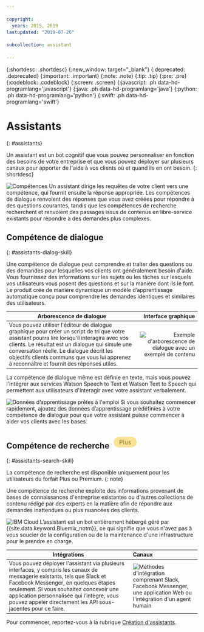 ```yaml
---

copyright:
  years: 2015, 2019
lastupdated: "2019-07-26"

subcollection: assistant

---
```


{:shortdesc: .shortdesc}
{:new_window: target="_blank"}
{:deprecated: .deprecated}
{:important: .important}
{:note: .note}
{:tip: .tip}
{:pre: .pre}
{:codeblock: .codeblock}
{:screen: .screen}
{:javascript: .ph data-hd-programlang='javascript'}
{:java: .ph data-hd-programlang='java'}
{:python: .ph data-hd-programlang='python'}
{:swift: .ph data-hd-programlang='swift'}

# Assistants
{: #assistants}

Un assistant est un bot cognitif que vous pouvez personnaliser en fonction des besoins de votre entreprise et que vous pouvez déployer sur plusieurs canaux pour apporter de l'aide à vos clients où et quand ils en ont besoin.
{: shortdesc}

![Compétences](images/skill-icon.png) Un assistant dirige les requêtes de votre client vers une compétence, qui fournit ensuite la réponse appropriée. Les compétences de dialogue renvoient des réponses que vous avez créées pour répondre à des questions courantes, tandis que les compétences de recherche recherchent et renvoient des passages issus de contenus en libre-service existants pour répondre à des demandes plus complexes. 

## Compétence de dialogue
{: #assistants-dialog-skill}

Une compétence de dialogue peut comprendre et traiter des questions ou des demandes pour lesquelles vos clients ont généralement besoin d'aide. Vous fournissez des informations sur les sujets ou les tâches sur lesquels vos utilisateurs vous posent des questions et sur la manière dont ils le font. Le produit crée de manière dynamique un modèle d’apprentissage automatique conçu pour comprendre les demandes identiques et similaires des utilisateurs. 

| Arborescence de dialogue | Interface graphique |
|-------------|-------------------------:|
|Vous pouvez utiliser l'éditeur de dialogue graphique pour créer un script de tri que votre assistant pourra lire lorsqu'il interagira avec vos clients. Le résultat est un dialogue qui simule une conversation réelle. Le dialogue décrit les objectifs clients communs que vous lui apprenez à reconnaître et fournit des réponses utiles. | ![Exemple d'arborescence de dialogue avec un exemple de contenu](images/dialog-depiction.png) |

La compétence de dialogue même est définie en texte, mais vous pouvez l'intégrer aux services Watson Speech to Text et Watson Text to Speech qui permettent aux utilisateurs d'interagir avec votre assistant verbalement.

![Données d’apprentissage prêtes à l'emploi](images/oob.png) Si vous souhaitez commencer rapidement, ajoutez des données d’apprentissage prédéfinies à votre compétence de dialogue pour que votre assistant puisse commencer à aider vos clients avec les bases.

## Compétence de recherche ![Forfait Plus ou Premium uniquement](images/plus.png) 
{: #assistants-search-skill}

La compétence de recherche est disponible uniquement pour les utilisateurs du forfait Plus ou Premium.
{: note}

Une compétence de recherche exploite des informations provenant de bases de connaissances d'entreprise existantes ou d'autres collections de contenu rédigé par des experts en la matière afin de répondre aux demandes inattendues ou plus nuancées des clients. 

![IBM Cloud](images/cloud.png) L’assistant est un bot entièrement hébergé géré par {{site.data.keyword.Bluemix_notm}}, ce qui signifie que vous n'avez pas à vous soucier de la configuration ou de la maintenance d'une infrastructure pour le prendre en charge.

| Intégrations       | Canaux  |
|--------------------|:----------|
| Vous pouvez déployer l'assistant via plusieurs interfaces, y compris les canaux de messagerie existants, tels que Slack et Facebook Messenger, en quelques étapes seulement. Si vous souhaitez concevoir une application personnalisée qui l’intègre, vous pouvez appeler directement les API sous-jacentes pour ce faire. | ![Méthodes d'intégration comprenant Slack, Facebook Messenger, une application Web ou l'intégration d'un agent humain](images/integrations.png) |

Pour commencer, reportez-vous à la rubrique [Création d'assistants](/docs/services/assistant?topic=assistant-assistant-add).
